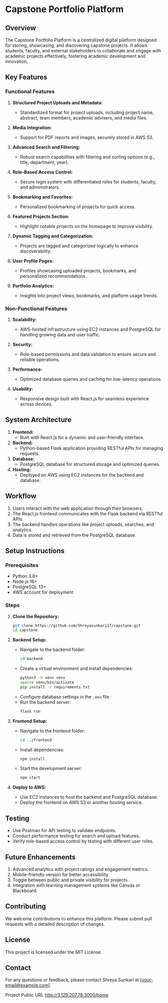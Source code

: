 # Capstone Portfolio Platform

## Overview
The Capstone Portfolio Platform is a centralized digital platform designed for storing, showcasing, and discovering capstone projects. It allows students, faculty, and external stakeholders to collaborate and engage with academic projects effectively, fostering academic development and innovation.

## Key Features
### Functional Features
1. **Structured Project Uploads and Metadata:**
   - Standardized format for project uploads, including project name, abstract, team members, academic advisers, and media files.

2. **Media Integration:**
   - Support for PDF reports and images, securely stored in AWS S3.

3. **Advanced Search and Filtering:**
   - Robust search capabilities with filtering and sorting options (e.g., title, department, year).

4. **Role-Based Access Control:**
   - Secure login system with differentiated roles for students, faculty, and administrators.

5. **Bookmarking and Favorites:**
   - Personalized bookmarking of projects for quick access.

6. **Featured Projects Section:**
   - Highlight notable projects on the homepage to improve visibility.

7. **Dynamic Tagging and Categorization:**
   - Projects are tagged and categorized logically to enhance discoverability.

8. **User Profile Pages:**
   - Profiles showcasing uploaded projects, bookmarks, and personalized recommendations.

9. **Portfolio Analytics:**
   - Insights into project views, bookmarks, and platform usage trends.

### Non-Functional Features
1. **Scalability:**
   - AWS-hosted infrastructure using EC2 instances and PostgreSQL for handling growing data and user traffic.

2. **Security:**
   - Role-based permissions and data validation to ensure secure and reliable operations.

3. **Performance:**
   - Optimized database queries and caching for low-latency operations.

4. **Usability:**
   - Responsive design built with React.js for seamless experience across devices.

## System Architecture
1. **Frontend:**
   - Built with React.js for a dynamic and user-friendly interface.
2. **Backend:**
   - Python-based Flask application providing RESTful APIs for managing requests.
3. **Database:**
   - PostgreSQL database for structured storage and optimized queries.
4. **Hosting:**
   - Deployed on AWS using EC2 instances for the backend and database.

## Workflow
1. Users interact with the web application through their browsers.
2. The React.js frontend communicates with the Flask backend via RESTful APIs.
3. The backend handles operations like project uploads, searches, and analytics.
4. Data is stored and retrieved from the PostgreSQL database.

## Setup Instructions
### Prerequisites
- Python 3.8+
- Node.js 16+
- PostgreSQL 13+
- AWS account for deployment

### Steps
1. **Clone the Repository:**
   ```bash
   git clone https://github.com/Shreyasunkari17/capstone.git
   cd capstone
   ```
2. **Backend Setup:**
   - Navigate to the backend folder:
     ```bash
     cd backend
     ```
   - Create a virtual environment and install dependencies:
     ```bash
     python3 -m venv venv
     source venv/bin/activate
     pip install -r requirements.txt
     ```
   - Configure database settings in the `.env` file.
   - Run the backend server:
     ```bash
     flask run
     ```

3. **Frontend Setup:**
   - Navigate to the frontend folder:
     ```bash
     cd ../frontend
     ```
   - Install dependencies:
     ```bash
     npm install
     ```
   - Start the development server:
     ```bash
     npm start
     ```

4. **Deploy to AWS:**
   - Use EC2 instances to host the backend and PostgreSQL database.
   - Deploy the frontend on AWS S3 or another hosting service.

## Testing
- Use Postman for API testing to validate endpoints.
- Conduct performance testing for search and upload features.
- Verify role-based access control by testing with different user roles.

## Future Enhancements
1. Advanced analytics with project ratings and engagement metrics.
2. Mobile-friendly version for better accessibility.
3. Toggle between public and private visibility for projects.
4. Integration with learning management systems like Canvas or Blackboard.

## Contributing
We welcome contributions to enhance this platform. Please submit pull requests with a detailed description of changes.

## License
This project is licensed under the MIT License.

## Contact
For any questions or feedback, please contact Shreya Sunkari at [your-email@example.com].



Project Public URL
http://3.129.207.78:3000/home
